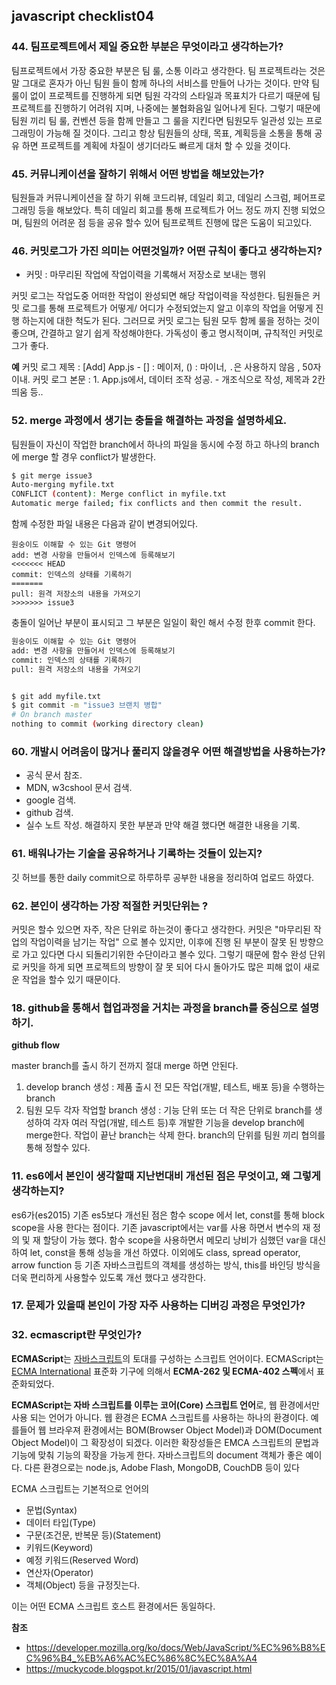 ## javascript checklist04
### 44. 팀프로젝트에서 제일 중요한 부분은 무엇이라고 생각하는가? 

팀프로젝트에서 가장 중요한 부분은 팀 룰, 소통 이라고 생각한다. 팀 프로젝트라는 것은 말 그대로 혼자가 아닌 팀원 들이 함께 하나의 서비스를 만들어 나가는 것이다. 만약 팀 룰이 없이 프로젝트를 진행하게 되면 팀원 각각의 스타일과 목표치가 다르기 때문에 팀프로젝트를 진행하기 어려워 지며, 나중에는 불협화음일 일어나게 된다. 그렇기 때문에 팀원 끼리  팀 룰, 컨벤션 등을 함께 만들고 그 룰을 지킨다면 팀원모두 일관성 있는 프로그래밍이 가능해 질  것이다. 그리고 항상 팀원들의 상태, 목표, 계획등을 소통을 통해 공유 하면 프로젝트를 계획에 차질이 생기더라도 빠르게 대처 할 수 있을 것이다.

### 45.  커뮤니케이션을 잘하기 위해서 어떤 방법을 해보았는가? 

팀원들과 커뮤니케이션을 잘 하기 위해 코드리뷰, 데일리 회고, 데일리 스크럼, 페어프로그래밍 등을 해보았다. 특히 데일리 회고를 통해 프로젝트가 어느 정도 까지 진행 되었으며, 팀원의 어려운 점 등을 공유 할수 있어 팀프로젝트 진행에 많은 도움이 되고있다.

### 46. 커밋로그가 가진 의미는 어떤것일까? 어떤 규칙이 좋다고 생각하는지?
- 커밋 : 마무리된 작업에 작업이력을 기록해서 저장소로 보내는 행위

커밋 로그는 작업도중 어떠한 작업이 완성되면 해당 작업이력을 작성한다. 팀원들은 커밋 로그를 통해 프로젝트가 어떻게/ 어디가 수정되었는지 알고 이후의 작업을 어떻게 진행 하는지에 대한 척도가 된다. 그러므로 커밋 로그는 팀원 모두 함께 룰을 정하는 것이 좋으며, 간결하고 알기 쉽게 작성해야한다. 가독성이 좋고 명시적이며, 규칙적인 커밋로그가 좋다. 

**예**
커밋 로그 제목 : [Add] App.js - [] : 메이저, () : 마이너, `.`은 사용하지 않음 , 50자 이내.
커밋 로그 본문 : 1. App.js에서, 데이터 조작 성공. - 개조식으로 작성, 제목과 2칸 띄움 등..

### 52. merge 과정에서 생기는 충돌을 해결하는 과정을 설명하세요. 

팀원들이 자신이 작업한 branch에서  하나의 파일을 동시에 수정 하고 하나의 branch에 merge 할 경우 conflict가 발생한다. 

~~~bash
$ git merge issue3
Auto-merging myfile.txt
CONFLICT (content): Merge conflict in myfile.txt
Automatic merge failed; fix conflicts and then commit the result.
~~~

함께 수정한 파일 내용은 다음과 같이 변경되어있다.
~~~text
원숭이도 이해할 수 있는 Git 명령어
add: 변경 사항을 만들어서 인덱스에 등록해보기
<<<<<<< HEAD
commit: 인덱스의 상태를 기록하기
=======
pull: 원격 저장소의 내용을 가져오기
>>>>>>> issue3
~~~

충돌이 일어난 부분이 표시되고 그 부분은 일일이 확인 해서 수정 한후 commit 한다.

~~~bash
원숭이도 이해할 수 있는 Git 명령어
add: 변경 사항을 만들어서 인덱스에 등록해보기
commit: 인덱스의 상태를 기록하기
pull: 원격 저장소의 내용을 가져오기


$ git add myfile.txt
$ git commit -m "issue3 브랜치 병합"
# On branch master
nothing to commit (working directory clean)
~~~


### 60. 개발시 어려움이 많거나 풀리지 않을경우 어떤 해결방법을 사용하는가? 

- 공식 문서 참조.
- MDN,  w3cshool 문서 검색.
- google 검색.
- github 검색.
- 실수 노트 작성. 해결하지 못한 부분과 만약 해결 했다면 해결한 내용을 기록.

### 61. 배워나가는 기술을 공유하거나 기록하는 것들이 있는지? 

깃 허브를 통한 daily commit으로 하루하루 공부한 내용을 정리하여 업로드 하였다.

### 62. 본인이 생각하는 가장 적절한 커밋단위는 ? 

커밋은 할수 있으면 자주, 작은 단위로 하는것이 좋다고 생각한다. 커밋은 "마무리된 작업의 작업이력을 남기는 작업" 으로 볼수 있지만, 이후에 진행 된 부분이 잘못 된 방향으로 가고 있다면 다시 되돌리기위한 수단이라고 볼수 있다. 그렇기 때문에 함수 완성 단위로 커밋을 하게 되면 프로젝트의 방향이 잘 못 되어 다시 돌아가도 많은 피해 없이 새로운 작업을 할수 있기 때문이다. 


### 18. github을 통해서 협업과정을 거치는 과정을 branch를 중심으로 설명하기. 

**github flow**

master branch를 출시 하기 전까지 절대 merge 하면 안된다.

1. develop branch 생성 : 제품 출시 전 모든 작업(개발, 테스트, 배포 등)을 수행하는 branch
2. 팀원 모두 각자 작업할 branch 생성 : 기능 단위  또는 더 작은 단위로 branch를 생성하여 각자 여러 작업(개발, 테스트 등)후 개발한 기능을 develop branch에 merge한다. 작업이 끝난 branch는 삭제 한다. branch의 단위를 팀원 끼리 협의를 통해 정할수 있다.

### 11. es6에서 본인이 생각할때 지난번대비 개선된 점은 무엇이고, 왜 그렇게 생각하는지? 

es6가(es2015) 기존 es5보다 개선된 점은 함수 scope 에서 let, const를 통해  block scope을 사용 한다는 점이다. 기존 javascript에서는 var를 사용 하면서 변수의 재 정의 및 재 할당이 가능 했다. 함수 scope을 사용하면서  메모리 낭비가 심했던 var을 대신하여  let, const을 통해 성능을 개선 하였다. 이외에도 class, spread operator, arrow function 등 기존 자바스크립트의 객체를 생성하는 방식, this를 바인딩 방식을 더욱 편리하게 사용할수 있도록 개선 했다고 생각한다.

### 17. 문제가 있을때 본인이 가장 자주 사용하는 디버깅 과정은 무엇인가? 



### 32. ecmascript란 무엇인가? 

**ECMAScript**는 [자바스크립트](https://developer.mozilla.org/ko/docs/Web/JavaScript)의 토대를 구성하는 스크립트 언어이다. ECMAScript는 [ECMA International](http://www.ecma-international.org/) 표준화 기구에 의해서 **ECMA-262 및 ECMA-402 스펙**에서 표준화되었다.

**ECMAScript는 자바 스크립트를 이루는 코어(Core) 스크립트 언어**로, 웹 환경에서만 사용 되는 언어가 아니다. 웹 환경은 ECMA 스크립트를 사용하는 하나의 환경이다.  예를들어 웹 브라우져 환경에서는 BOM(Browser Object Model)과 DOM(Document Object Model)이 그 확장성이 되겠다. 이러한 확장성들은 EMCA 스크립트의 문법과 기능에 맞춰 기능의 확장을 가능게 한다. 자바스크립트의 document 객체가 좋은 예이다. 다른 환경으로는 node.js, Adobe Flash, MongoDB, CouchDB  등이 있다

ECMA 스크립트는 기본적으로 언어의
- 문법(Syntax)
- 데이터 타입(Type)
- 구문(조건문, 반복문 등)(Statement)
- 키워드(Keyword)
- 예정 키워드(Reserved Word)
- 연산자(Operator)
- 객체(Object)
  등을 규정짓는다. 

이는 어떤 ECMA 스크립트 호스트 환경에서든 동일하다.

**참조** 
- https://developer.mozilla.org/ko/docs/Web/JavaScript/%EC%96%B8%EC%96%B4_%EB%A6%AC%EC%86%8C%EC%8A%A4
- https://muckycode.blogspot.kr/2015/01/javascript.html